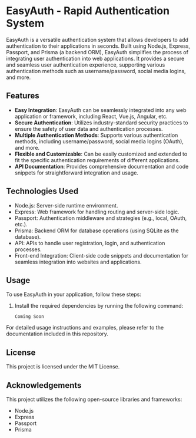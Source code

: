 # EasyAuth - Rapid Authentication System

EasyAuth is a versatile authentication system that allows developers to add authentication to their applications in seconds. Built using Node.js, Express, Passport, and Prisma (a backend ORM), EasyAuth simplifies the process of integrating user authentication into web applications. It provides a secure and seamless user authentication experience, supporting various authentication methods such as username/password, social media logins, and more.

## Features

- **Easy Integration**: EasyAuth can be seamlessly integrated into any web application or framework, including React, Vue.js, Angular, etc.
- **Secure Authentication**: Utilizes industry-standard security practices to ensure the safety of user data and authentication processes.
- **Multiple Authentication Methods**: Supports various authentication methods, including username/password, social media logins (OAuth), and more.
- **Flexible and Customizable**: Can be easily customized and extended to fit the specific authentication requirements of different applications.
- **API Documentation**: Provides comprehensive documentation and code snippets for straightforward integration and usage.

## Technologies Used

- Node.js: Server-side runtime environment.
- Express: Web framework for handling routing and server-side logic.
- Passport: Authentication middleware and strategies (e.g., local, OAuth, etc.).
- Prisma: Backend ORM for database operations (using SQLite as the database).
- API: APIs to handle user registration, login, and authentication processes.
- Front-end Integration: Client-side code snippets and documentation for seamless integration into websites and applications.

## Usage

To use EasyAuth in your application, follow these steps:

1. Install the required dependencies by running the following command:

   ```shell
   Coming Soon 
   ```
   
  For detailed usage instructions and examples, please refer to the documentation included in this repository.
  
 ## License
This project is licensed under the MIT License.

## Acknowledgements
This project utilizes the following open-source libraries and frameworks:

* Node.js
* Express
* Passport
* Prisma


